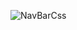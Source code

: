 ![NavBarCss](https://user-images.githubusercontent.com/37955758/177042849-65976772-d23d-4ed9-b2ba-dbd79be7336e.png)
